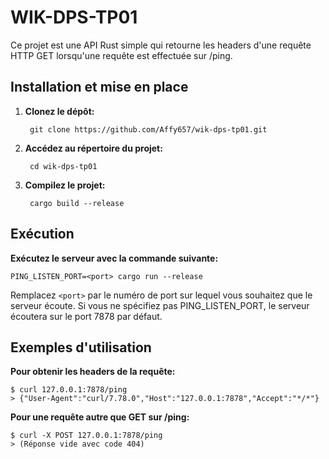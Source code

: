 # WIK-DPS-TP01 
Ce projet est une API Rust simple qui retourne les headers d'une requête HTTP GET lorsqu'une requête est effectuée sur /ping.

## Installation et mise en place
1. **Clonez le dépôt:**

        git clone https://github.com/Affy657/wik-dps-tp01.git

2. **Accédez au répertoire du projet:**

        cd wik-dps-tp01

3. **Compilez le projet:**

        cargo build --release

## Exécution
**Exécutez le serveur avec la commande suivante:**


    PING_LISTEN_PORT=<port> cargo run --release

Remplacez `<port>` par le numéro de port sur lequel vous souhaitez que le serveur écoute. Si vous ne spécifiez pas PING_LISTEN_PORT, le serveur écoutera sur le port 7878 par défaut.

## Exemples d'utilisation
**Pour obtenir les headers de la requête:**


    $ curl 127.0.0.1:7878/ping
    > {"User-Agent":"curl/7.78.0","Host":"127.0.0.1:7878","Accept":"*/*"}

**Pour une requête autre que GET sur /ping:**

    $ curl -X POST 127.0.0.1:7878/ping
    > (Réponse vide avec code 404)
